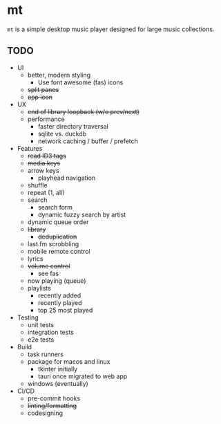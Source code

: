 # mt

`mt` is a simple desktop music player designed for large music collections.

<!-- TODO: minimum requirements -->
<!-- TODO: setup -->
<!-- TODO: dev -->
<!-- TODO: install -->

## TODO

* UI
  * better, modern styling
    * Use font awesome (fas) icons
  * ~~split panes~~
  * ~~app icon~~
* UX
  * ~~end of library loopback (w/o prev/next)~~
  * performance
    * faster directory traversal
    * sqlite vs. duckdb
    * network caching / buffer / prefetch
* Features
  * ~~read ID3 tags~~
  * ~~media keys~~
  * arrow keys
    * playhead navigation
  * shuffle
  * repeat (1, all)
  * search
    * search form
    * dynamic fuzzy search by artist
  * dynamic queue order
  * ~~library~~
    * ~~deduplication~~
  * last.fm scrobbling
  * mobile remote control
  * lyrics
  * ~~volume control~~
    * see fas
  * now playing (queue)
  * playlists
    * recently added
    * recently played
    * top 25 most played
* Testing
  * unit tests
  * integration tests
  * e2e tests
* Build
  * task runners
  * package for macos and linux
    * tkinter initially
    * tauri once migrated to web app
  * windows (eventually)
* CI/CD
  * pre-commit hooks
  * ~~linting/formatting~~
  * codesigning
